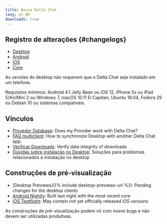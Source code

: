 ```yaml
---
title: Baixa Delta Chat
lang: pt_BR
downloads: true
---
```


## Registro de alterações {#changelogs}

* [Desktop](https://github.com/deltachat/deltachat-desktop/blob/master/CHANGELOG.md)
* [Android](https://deltachat.github.io/deltachat-android/CHANGELOG#delta-chat-android-changelog)
* [iOS](https://deltachat.github.io/deltachat-ios/CHANGELOG#delta-chat-ios-changelog)
* [Core](https://github.com/deltachat/deltachat-core-rust/blob/master/CHANGELOG.md)

As versões do desktop não requerem que o Delta Chat seja instalado em um telefone.

Requisitos mínimos:
Android 4.1 Jelly Bean
ou iOS 12, iPhone 5s ou iPad 5/Air/Mini 2
ou Windows 7, macOS 10.11 El Capitan, Ubuntu 18.04, Fedora 29 ou Debian 10
ou sistemas compatíveis.

## Vínculos

* [Provedor Database](https://providers.delta.chat/): Does my Provider work with Delta Chat?
* [FAQ multiclient](help#multiclient): How to synchronize Desktop with another Delta Chat app.
* [Verificar Downloads](verify-downloads): Verify data integrity of downloads
* [Dúvidas sobre instalação no Desktop](https://github.com/deltachat/deltachat-desktop/blob/master/docs/TROUBLESHOOTING.md): Soluções para problemas relacionados a instalação no desktop

## Construções de pré-visualização

* [Desktop Previews]({% include desktop-previews-url %}): Pending changes for the desktop clients
* [Android Nightly](https://download.delta.chat/android/nightly/): Built last night with the most recent core
* [iOS Testflight](https://testflight.apple.com/join/uEMc1NxS): May contain not yet officially released iOS versions

As construções de pré-visualização podem vir com novos bugs e não devem ser utilizadas produtivas.
